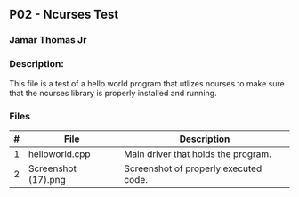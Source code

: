 ## P02 - Ncurses Test
### Jamar Thomas Jr
### Description:

This file is a test of a hello world program that utlizes ncurses to make sure that the ncurses library is properly installed and running.
### Files

|   #   | File                | Description                                        |
| :---: | ------------------- | -------------------------------------------------- |
|   1   | helloworld.cpp      | Main driver that holds the program.                |
|   2   | Screenshot (17).png | Screenshot of properly executed code.              |




